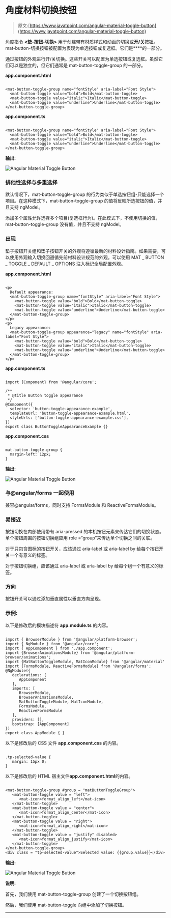 # 角度材料切换按钮

> 原文:[https://www.javatpoint.com/angular-material-toggle-button](https://www.javatpoint.com/angular-material-toggle-button)

角度指令 **<垫-按钮-切换>** 用于创建带有材质样式和动画的切换或**开/关**按钮。mat-button-切换按钮被配置为表现为单选按钮或复选框。它们是**<mat-button-toggle-group>**的一部分。

<mat-button-toggle>通过按钮的外观进行开/关切换。这些开关可以配置为单选按钮或复选框。虽然它们可以是独立的，但它们通常是 mat-button-toggle-group 的一部分。</mat-button-toggle>

**app.component.html**

```

<mat-button-toggle-group name="fontStyle" aria-label="Font Style">
  <mat-button-toggle value="bold">Bold</mat-button-toggle>
  <mat-button-toggle value="italic">Italic</mat-button-toggle>
  <mat-button-toggle value="underline">Underline</mat-button-toggle>
</mat-button-toggle-group>

```

**app.component.ts**

```

<mat-button-toggle-group name="fontStyle" aria-label="Font Style">
  <mat-button-toggle value="bold">Bold</mat-button-toggle>
  <mat-button-toggle value="italic">Italic</mat-button-toggle>
  <mat-button-toggle value="underline">Underline</mat-button-toggle>
</mat-button-toggle-group>

```

**输出:**

![Angular Material Toggle Button](../Images/e000e8d43b746f64605f4f58a441a05a.png)

### 排他性选择与多重选择

默认情况下，mat-button-toggle-group 的行为类似于单选按钮组-只能选择一个项目。在这种模式下，mat-button-toggle-group 的值将反映所选按钮的值，并且支持 ngModel。

添加多个属性允许选择多个项目(复选框行为)。在此模式下，不使用切换的值，mat-button-toggle-group 没有值，并且不支持 ngModel。

### 出现

垫子按钮开关组和垫子按钮开关的外观将遵循最新的材料设计指南。如果需要，可以使用外观输入切换回遵循先前材料设计规范的外观。可以使用 MAT _ BUTTON _ TOGGLE _ DEFAULT _ OPTIONS 注入标记全局配置外观。

**app.component.html**

```

<p>
  Default appearance:
  <mat-button-toggle-group name="fontStyle" aria-label="Font Style">
    <mat-button-toggle value="bold">Bold</mat-button-toggle>
    <mat-button-toggle value="italic">Italic</mat-button-toggle>
    <mat-button-toggle value="underline">Underline</mat-button-toggle>
  </mat-button-toggle-group>
</p>
<p>
  Legacy appearance:
  <mat-button-toggle-group appearance="legacy" name="fontStyle" aria-label="Font Style">
    <mat-button-toggle value="bold">Bold</mat-button-toggle>
    <mat-button-toggle value="italic">Italic</mat-button-toggle>
    <mat-button-toggle value="underline">Underline</mat-button-toggle>
  </mat-button-toggle-group>
</p>

```

**app.component.ts**

```

import {Component} from '@angular/core';

/**
 * @title Button toggle appearance
 */
@Component({
  selector: 'button-toggle-appearance-example',
  templateUrl: 'button-toggle-appearance-example.html',
  styleUrls: ['button-toggle-appearance-example.css'],
})
export class ButtonToggleAppearanceExample {}

```

**app.component.css**

```

mat-button-toggle-group {
  margin-left: 12px;
}

```

**输出:**

![Angular Material Toggle Button](../Images/2eedea977bf98fd02a81e3917f823b48.png)

### 与@angular/forms 一起使用

<mat-button-toggle-group>兼容@angular/forms，同时支持 FormsModule 和 ReactiveFormsModule。</mat-button-toggle-group>

### 易接近

按钮切换在内部使用带有 aria-pressed 的本机按钮元素来传达它们的切换状态。单个按钮周围的按钮切换组应用 role =“group”来传达单个切换之间的关联。

对于只包含图标的按钮开关，应该通过 aria-label 或 aria-label by 给每个按钮开关一个有意义的标签。

对于按钮切换组，应该通过 aria-label 或 aria-label by 给每个组一个有意义的标签。

### 方向

按钮开关可以通过添加垂直属性以垂直方向呈现。

### 示例:

以下是修改后的模块描述符 **app.module.ts** 的内容。

```

import { BrowserModule } from '@angular/platform-browser';
import { NgModule } from '@angular/core';
import { AppComponent } from './app.component';
import {BrowserAnimationsModule} from '@angular/platform-browser/animations';
import {MatButtonToggleModule, MatIconModule} from '@angular/material'
import {FormsModule, ReactiveFormsModule} from '@angular/forms';
@NgModule({
   declarations: [
      AppComponent
   ],
   imports: [
      BrowserModule,
      BrowserAnimationsModule,
      MatButtonToggleModule, MatIconModule,
      FormsModule,
      ReactiveFormsModule
   ],
   providers: [],
   bootstrap: [AppComponent]
})
export class AppModule { }

```

以下是修改后的 CSS 文件 **app.component.css** 的内容。

```

.tp-selected-value {
   margin: 15px 0;
}

```

以下是修改后的 HTML 宿主文件**app.component.html**的内容。

```

<mat-button-toggle-group #group = "matButtonToggleGroup">
   <mat-button-toggle value = "left">
      <mat-icon>format_align_left</mat-icon>
   </mat-button-toggle>
   <mat-button-toggle value = "center">
      <mat-icon>format_align_center</mat-icon>
   </mat-button-toggle>
   <mat-button-toggle value = "right">
      <mat-icon>format_align_right</mat-icon>
   </mat-button-toggle>
   <mat-button-toggle value = "justify" disabled>
      <mat-icon>format_align_justify</mat-icon>
   </mat-button-toggle>
</mat-button-toggle-group>
<div class = "tp-selected-value">Selected value: {{group.value}}</div>

```

**输出:**

![Angular Material Toggle Button](../Images/e863b0a32fa56d3e4e7ca94700cf5d07.png)

**说明:**

首先，我们使用 mat-button-toggle-group 创建了一个切换按钮组。

然后，我们使用 mat-button-toggle 向组中添加了切换按钮。

* * *